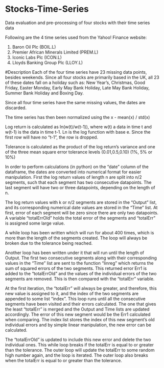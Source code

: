 # Stocks-Time-Series
Data evaluation and pre-processing of four stocks with their time series data

Following are the 4 time series used from the Yahoo! Finance website:
1. Baron Oil Plc (BOIL.L)
2. Premier African Minerals Limited (PREM.L)
3. Iconic Labs Plc (ICON.L)
4. Lloyds Banking Group Plc (LLOY.L)

#Description
Each of the four time series have 23 missing data points, besides weekends. Since all
four stocks are primarily based in the UK, all 23 of these dates fall on a holiday such as:
New Year’s, Christmas, Good Friday, Easter Monday, Early May Bank Holiday, Late May
Bank Holiday, Summer Bank Holiday and Boxing Day.

Since all four time series have the same missing values, the dates are discarded.

The time series has then been normalized using the x - mean(x) / std(x)

Log return is calculated as ln(w(t)/w(t-1)), where w(t) a data in time t and w(t-1) is the data in time t-1. Ln
is the log function with base e. Since the first row will have no “t-1”, the row is dropped.

Tolerance is calculated as the product of the log return’s variance and one of the three mean square error tolerance levels (0.01,0.5,0.10) (1%, 5% or 10%)

In order to perform calculations (in python) on the “date” column of the dataframe, the dates
are converted into numerical format for easier manipulation.
First the log return values of length n are split into n/2 segments, such that each segment has
two consecutive datapoints. The last segment will have two or three datapoints, depending
on the length of n.

The log return values with k or n/2 segments are stored in the “Output” list, and its
corresponding numerical date values are stored in the “Time” list.
At first, error of each segment will be zero since there are only two datapoints.
A variable “totalErrOld” holds the total error of the segments and “totalErr” is assigned some
large value.

A while loop has been written which will run for about 400 times, which is more than the
length of the segments created. The loop will always be broken due to the tolerance being
reached.

Another loop has been written under it that will run until the length of Output.
The first two consecutive segments along with their corresponding values in the “Time” list
are sent to the function “linreg” which returns the sum of squared errors of the two segments.
This returned error Err1 is added to the “totalErrOld” and the values of the individual errors
of the two segments are removed. This is then compared with the “totalErr” variable.

At the first iteration, the “totalErr” will always be greater, and therefore, this new value is
assigned to it, and the index of the two segments are appended to some list “index”.
This loop runs until all the consecutive segments have been visited and their errors calculated.
The one that gives the least “totalErr” is merged and the Output and Time lists are updated
accordingly. The error of this new segment would be the Err1 calculated when comparing.
The index list stores the index of this new segment’s old individual errors and by simple linear
manipulation, the new error can be calculated.

The “totalErrOld” is updated to include this new error and delete the two individual ones.
This while loop breaks if the totalErr is equal to or greater than the tolerance.
The outer loop will update the totalErr to some random high number again, and the loop is
iterated. The outer loop also breaks when the totalErr is equal to or greater than the
tolerance.
